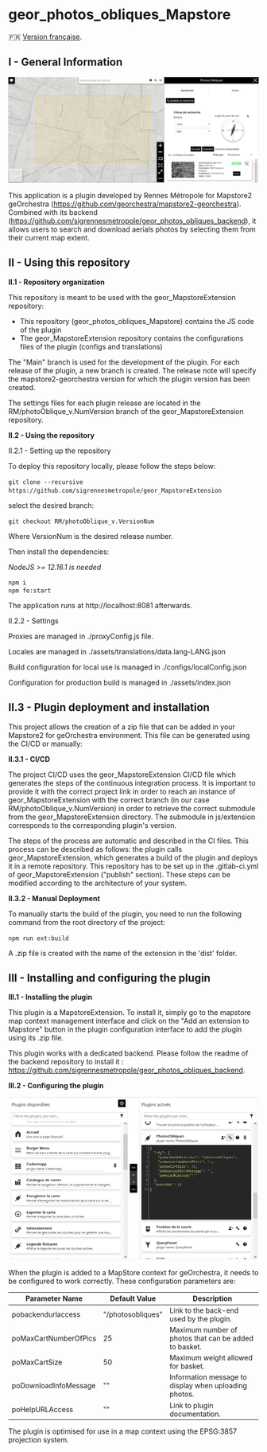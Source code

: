 # geor_photos_obliques_Mapstore 

:fr: [Version française](docs/README_FR.MD).

## I - General Information

![Introduction image of Photos Obliques](docs/images/readme_plgn_pict.png "Welcome inside Photos Obliques Plugin for MapStore")

This application is a plugin developed by Rennes Métropole for Mapstore2 geOrchestra (https://github.com/georchestra/mapstore2-georchestra). Combined with its backend (https://github.com/sigrennesmetropole/geor_photos_obliques_backend), it allows users to search and download aerials photos by selecting them from their current map extent.

## II - Using this repository

**II.1 - Repository organization**

This repository is meant to be used with the geor_MapstoreExtension repository:

-	This repository (geor_photos_obliques_Mapstore) contains the JS code of the plugin
-	The geor_MapstoreExtension repository contains the configurations files of the plugin (configs and translations)

The "Main" branch is used for the development of the plugin. For each release of the plugin, a new branch is created. The release note will specify the mapstore2-georchestra version for which the plugin version has been created.

The settings files for each plugin release are located in the RM/photoOblique_v.NumVersion branch of the geor_MapstoreExtension repository.



**II.2 - Using the repository**

II.2.1 - Setting up the repository

To deploy this repository locally, please follow the steps below:

`git clone --recursive https://github.com/sigrennesmetropole/geor_MapstoreExtension`

select the desired branch:

`git checkout RM/photoOblique_v.VersionNum`

Where VersionNum is the desired release number. 

Then install the dependencies:

_NodeJS >= 12.16.1 is needed_

```
npm i
npm fe:start
```
The application runs at http://localhost:8081 afterwards.

II.2.2 - Settings

Proxies are managed in ./proxyConfig.js file.

Locales are managed in ./assets/translations/data.lang-LANG.json

Build configuration for local use is managed in ./configs/localConfig.json

Configuration for production build is managed in ./assets/index.json


## II.3 - Plugin deployment and installation

This project allows the creation of a zip file that can be added in your Mapstore2 for geOrchestra environment. This file can be generated using the CI/CD or manually:

**II.3.1 - CI/CD**

The project CI/CD uses the geor_MapstoreExtension CI/CD file which generates the steps of the continuous integration process. It is important to provide it with the correct project link in order to reach an instance of geor_MapstoreExtension with the correct branch (in our case RM/photoOblique_v.NumVersion) in order to retrieve the correct submodule from the geor_MapstoreExtension directory. The submodule in js/extension corresponds to the corresponding plugin's version.

The steps of the process are automatic and described in the CI files. This process can be described as follows: the plugin calls geor_MapstoreExtension, which generates a build of the plugin and deploys it in a remote repository. This repository has to be set up in the .gitlab-ci.yml of geor_MapstoreExtension ("publish" section). These steps can be modified according to the architecture of your system.

**II.3.2 - Manual Deployment**

To manually starts the build of the plugin, you need to run the following command from the root directory of the project:

`npm run ext:build`

A .zip file is created with the name of the extension in the 'dist' folder.

## III - Installing and configuring the plugin

**III.1 - Installing the plugin**

This plugin is a MapstoreExtension. To install it, simply go to the mapstore map context management interface and click on the "Add an extension to Mapstore" button in the plugin configuration interface to add the plugin using its .zip file.

This plugin works with a dedicated backend. Please follow the readme of the backend repository to install it : https://github.com/sigrennesmetropole/geor_photos_obliques_backend.

**III.2 - Configuring the plugin**

![Plugin Configuration Interface](docs/images/readme_cfg_plgn.PNG "Plugin Configuration Interface")

When the plugin is added to a MapStore context for geOrchestra, it needs to be configured to work correctly. These configuration parameters are:

| Parameter Name | Default Value | Description |
| ---      | ---      | ---      |
| pobackendurlaccess | "/photosobliques" | Link to the back-end used by the plugin.  |
| poMaxCartNumberOfPics | 25 | Maximum number of photos that can be added to basket. |
| poMaxCartSize | 50 | Maximum weight allowed for basket. |
| poDownloadInfoMessage | "" | Information message to display when uploading photos. |
| poHelpURLAccess | "" | Link to plugin documentation. |

The plugin is optimised for use in a map context using the EPSG:3857 projection system.

